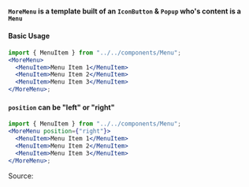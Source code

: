 #### `MoreMenu` is a template built of an `IconButton` & `Popup` who's content is a `Menu`

#### Basic Usage

```jsx
import { MenuItem } from "../../components/Menu";
<MoreMenu>
  <MenuItem>Menu Item 1</MenuItem>
  <MenuItem>Menu Item 2</MenuItem>
  <MenuItem>Menu Item 3</MenuItem>
</MoreMenu>;
```

#### `position` can be "left" or "right"

```jsx
import { MenuItem } from "../../components/Menu";
<MoreMenu position={"right"}>
  <MenuItem>Menu Item 1</MenuItem>
  <MenuItem>Menu Item 2</MenuItem>
  <MenuItem>Menu Item 3</MenuItem>
</MoreMenu>;
```

Source:

```js { "file": "./MoreMenu.js" }
```
